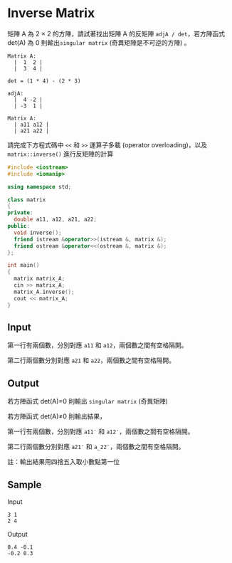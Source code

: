 # Inverse Matrix

矩陣 A 為 2 × 2 的方陣，請試著找出矩陣 A 的反矩陣 `adjA / det`，若方陣函式 det(A) 為 0 則輸出`singular matrix` (奇異矩陣是不可逆的方陣) 。

```
Matrix A:
  |  1  2 |
  |  3  4 |

det = (1 * 4) - (2 * 3)

adjA:
  |  4 -2 |
  | -3  1 |
```

```
Matrix A:
  | a11 a12 |
  | a21 a22 |
```

請完成下方程式碼中 `<<` 和 `>>` 運算子多載 (operator overloading)，以及 `matrix::inverse()` 進行反矩陣的計算

```cpp
#include <iostream>
#include <iomanip>

using namespace std;

class matrix
{
private:
  double a11, a12, a21, a22;
public:
  void inverse();
  friend istream &operator>>(istream &, matrix &);
  friend ostream &operator<<(ostream &, matrix &);
};

int main()
{
  matrix matrix_A;
  cin >> matrix_A;
  matrix_A.inverse();
  cout << matrix_A;
}
```

## Input

第一行有兩個數，分別對應 `a11` 和 `a12`，兩個數之間有空格隔開。

第二行兩個數分別對應 `a21` 和 `a22`，兩個數之間有空格隔開。

## Output

若方陣函式 det(A)=0 則輸出 `singular matrix` (奇異矩陣)

若方陣函式 det(A)≠0 則輸出結果，

第一行有兩個數，分別對應 `a11′` 和 `a12′`，兩個數之間有空格隔開。

第二行兩個數分別對應 `a21′` 和 `a_22′`，兩個數之間有空格隔開。

註：輸出結果用四捨五入取小數點第一位

## Sample

Input

```
3 1
2 4
```

Output

```
0.4 -0.1
-0.2 0.3
```
